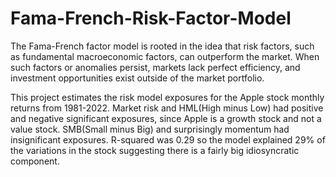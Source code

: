 # Fama-French-Risk-Factor-Model

The Fama-French factor model is rooted in the idea that risk factors, such as fundamental macroeconomic factors, can outperform the market.  When such factors or anomalies persist, markets lack perfect efficiency, and investment opportunities exist outside of the market portfolio.

This project estimates the risk model exposures for the Apple stock monthly returns from 1981-2022. Market risk and HML(High minus Low) had positive and negative significant exposures, since Apple is a growth stock and not a value stock. SMB(Small minus Big) and surprisingly momentum had insignificant exposures. R-squared was 0.29 so the model explained 29% of the variations in the stock suggesting there is a fairly big idiosyncratic component.
